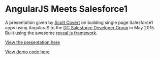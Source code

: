# AngularJS Meets Salesforce1

A presentation given by [Scott Covert](https://www.twitter.com/scottbcovert) on building single page Salesforce1 apps using AngularJS to the [DC Salesforce Developer Group](http://www.meetup.com/DC-Salesforce-Developer-Group/) in May 2015. Built using the awesome [reveal.js framework](https://github.com/hakimel/reveal.js/).

[View the presentation here](https://scottbcovert.github.io/angularjs-meets-salesforce1)

[View demo code here](https://github.com/scottbcovert/angularjs-meets-salesforce1-demo)